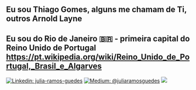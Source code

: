 <h2>Eu sou Thiago Gomes, alguns me chamam de Ti, outros Arnold Layne</h2> 

## Eu sou do Rio de Janeiro :brazil: - primeira capital do Reino Unido de Portugal https://pt.wikipedia.org/wiki/Reino_Unido_de_Portugal,_Brasil_e_Algarves

[![Linkedin: julia-ramos-guedes](https://img.shields.io/badge/-Linkedin-blue?style=flat&logo=Linkedin&logoColor=white&link=https://www.linkedin.com/in/thiagoalvesgomes/)](https://www.linkedin.com/in/thiagoalvesgomes/)
[![Medium: @juliaramosguedes](https://img.shields.io/badge/-Medium-black?style=flat&logo=Medium&logoColor=white&link=https://medium.com/@dthiago83)](https://medium.com/@dthiago83)
![](https://medium.com/@dthiago83) 

